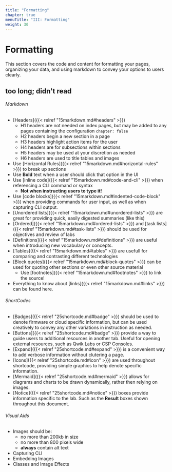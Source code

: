 ```yaml
---
title: "Formatting"
chapter: true
menuTitle: "III: Formatting"
weight: 30
---
```


# Formatting

This section covers the code and content for formatting your pages, organizing your data, and using markdown to convey your options to users clearly.

## too long; didn't read
###### Markdown
- [Headers]({{< relref "15markdown.md#headers" >}})
  - H1 headers are not needed on index pages, but may be added to any pages containing the configuration `chapter: false`
  - H2 headers begin a new section in a page
  - H3 headers highlight action items for the user
  - H4 headers are for subsections within sections
  - H5 headers may be used at your discretion as needed
  - H6 headers are used to title tables and images
- Use [Horizontal Rules]({{< relref "15markdown.md#horizontal-rules" >}}) to break up sections
- Use **Bold** text when a user should click that option in the UI
- Use [inline code]({{< relref "15markdown.md#code-and-cli" >}}) when referencing a CLI command or syntax
  - **Not when instructing users to type it!**
- Use [code blocks]({{< relref "15markdown.md#indented-code-block" >}}) when providing commands for user input, as well as when capturing CLI output.
- [Unordered lists]({{< relref "15markdown.md#unordered-lists" >}}) are great for providing quick, easily digested summaries (like this)
- [Ordered]({{< relref "15markdown.md#ordered-lists" >}}) and [task lists]({{< relref "15markdown.md#task-lists" >}}) should be used for objectives and review of labs
- [Definitions]({{< relref "15markdown.md#definitions" >}}) are useful when introducing new vocabulary or concepts.
- [Tables]({{< relref "15markdown.md#tables" >}}) are usefull for comparing and contrasting different technologies
- [Block quotes]({{< relref "15markdown.md#block-quotes" >}}) can be used for quoting other sections or even other source material
  - Use [footnotes]({{< relref "15markdown.md#footnotes" >}}) to link the source!
- Everything to know about [links]({{< relref "15markdown.md#links" >}}) can be found here.

###### ShortCodes
  - [Badges]({{< relref "25shortcode.md#badge" >}}) should be used to denote firmware or cloud specific information, but can be used creatively to convey any other variations in instruction as needed.
  - [Buttons]({{< relref "25shortcode.md#badge" >}}) provide a way to guide users to additional resources in another tab. Useful for opening external resources, such as Qwik Labs or CSP Consoles.
  - [Expand]({{< relref "25shortcode.md#expand" >}}) is a convenient way to add verbose information without clutering a page.
  - [Icons]({{< relref "25shortcode.md#icon" >}}) are used throughout shortcode, providing simple graphics to help denote specific information.
  - [Mermaid]({{< relref "25shortcode.md#mermaid" >}}) allows for diagrams and charts to be drawn dynamically, rather then relying on images.
  - [Notice]({{< relref "25shortcode.md#notice" >}}) boxes provide information specific to the lab. Such as the **Result** boxes shown throughout this document.
  
###### Visual Aids
  - Images should be:    
    - no more than 200kb in size
    - no more than 800 pixels wide
    - **always** contain alt text
  - Capturing CLI
  - Embedding Images
  - Classes and Image Effects